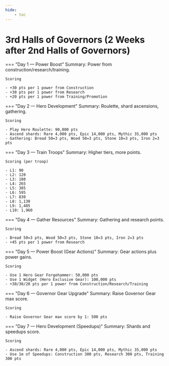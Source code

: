 ```yaml
---
hide:
    - toc
---
```


# 3rd Halls of Governors (2 Weeks after 2nd Halls of Governors)

=== "Day 1 — Power Boost"
    Summary: Power from construction/research/training.

    Scoring

    - +30 pts per 1 power from Construction
    - +30 pts per 1 power from Research
    - +20 pts per 1 power from Training/Promotion

=== "Day 2 — Hero Development"
    Summary: Roulette, shard ascensions, gathering.

    Scoring

    - Play Hero Roulette: 90,000 pts
    - Ascend shards: Rare 4,000 pts, Epic 14,000 pts, Mythic 35,000 pts
    - Gathering: Bread 50=3 pts, Wood 50=3 pts, Stone 10=3 pts, Iron 2=3 pts

=== "Day 3 — Train Troops"
    Summary: Higher tiers, more points.

    Scoring (per troop)

    - L1: 90
    - L2: 120
    - L3: 180
    - L4: 265
    - L5: 385
    - L6: 595
    - L7: 830
    - L8: 1,130
    - L9: 1,485
    - L10: 1,960

=== "Day 4 — Gather Resources"
    Summary: Gathering and research points.

    Scoring

    - Bread 50=3 pts, Wood 50=3 pts, Stone 10=3 pts, Iron 2=3 pts
    - +45 pts per 1 power from Research

=== "Day 5 — Power Boost (Gear Actions)"
    Summary: Gear actions plus power gains.

    Scoring

    - Use 1 Hero Gear Forgehammer: 50,000 pts
    - Use 1 Widget (Hero Exclusive Gear): 100,000 pts
    - +30/30/20 pts per 1 power from Construction/Research/Training

=== "Day 6 — Governor Gear Upgrade"
    Summary: Raise Governor Gear max score.

    Scoring

    - Raise Governor Gear max score by 1: 500 pts

=== "Day 7 — Hero Development (Speedups)"
    Summary: Shards and speedups score.

    Scoring

    - Ascend shards: Rare 4,000 pts, Epic 14,000 pts, Mythic 35,000 pts
    - Use 1m of Speedups: Construction 300 pts, Research 300 pts, Training 300 pts
